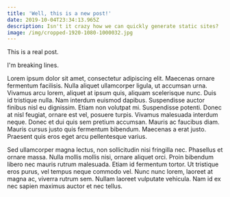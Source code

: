 ```yaml
---
title: 'Well, this is a new post!'
date: 2019-10-04T23:34:13.965Z
description: Isn't it crazy how we can quickly generate static sites?
image: /img/cropped-1920-1080-1000032.jpg
---
```

This is a real post.

I'm breaking lines.

 Lorem ipsum dolor sit amet, consectetur adipiscing elit. Maecenas ornare fermentum facilisis. Nulla aliquet ullamcorper ligula, ut accumsan urna. Vivamus arcu lorem, aliquet at ipsum quis, aliquam scelerisque nunc. Duis id tristique nulla. Nam interdum euismod dapibus. Suspendisse auctor finibus nisl eu dignissim. Etiam non volutpat mi. Suspendisse potenti. Donec at nisl feugiat, ornare est vel, posuere turpis. Vivamus malesuada interdum neque. Donec et dui quis sem pretium accumsan. Mauris ac faucibus diam. Mauris cursus justo quis fermentum bibendum. Maecenas a erat justo. Praesent quis eros eget arcu pellentesque varius.



Sed ullamcorper magna lectus, non sollicitudin nisi fringilla nec. Phasellus et ornare massa. Nulla mollis mollis nisi, ornare aliquet orci. Proin bibendum libero nec mauris rutrum malesuada. Etiam id fermentum tortor. Ut tristique eros purus, vel tempus neque commodo vel. Nunc nunc lorem, laoreet at magna ac, viverra rutrum sem. Nullam laoreet vulputate vehicula. Nam id ex nec sapien maximus auctor et nec tellus.
